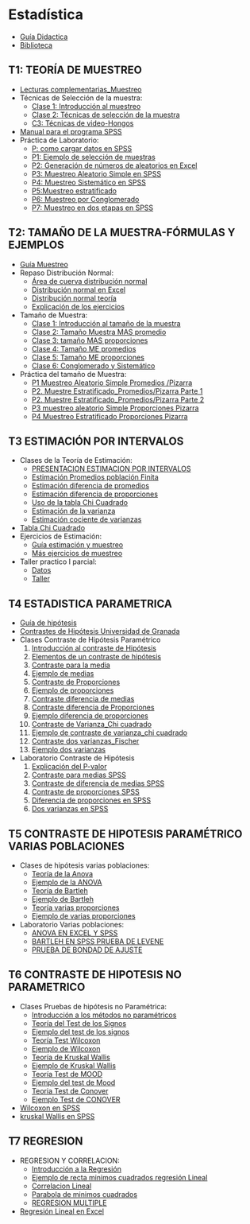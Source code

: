 # Estadística #

- [Guía Didactica](https://campuvirtual.com/pluginfile.php/326913/mod_resource/content/1/Guia%20didactica_estadistica%20II-Octubre%202024.pdf)
- [Biblioteca](https://drive.google.com/drive/folders/1h2tcMGmarWmYA3Sq83-u7SIUZv-TjnX7?usp=sharing)

## T1: TEORÍA DE MUESTREO ##

- [Lecturas complementarias_Muestreo](https://drive.google.com/drive/folders/1LGUbIGNH27JYDW3BfQkzgxgM8dgADTHd?usp=sharing)
- Técnicas de Selección de la muestra:
  - [Clase 1: Introducción al muestreo](https://www.youtube.com/watch?v=BY9xYDm-tH4)
  - [Clase 2: Técnicas de selección de la muestra](https://www.youtube.com/watch?v=V1DsiRP5EVw)
  - [C3:  Técnicas de video-Hongos](https://www.youtube.com/watch?v=nMXz-A2kyLE)
- [Manual para el programa SPSS](https://campuvirtual.com/pluginfile.php/37850/mod_resource/content/1/Mnual%20de%20SPSS.pdf)
- Práctica de Laboratorio:
  - [P: como cargar datos en SPSS](https://www.youtube.com/watch?v=5TNA5xjCvco)
  - [P1: Ejemplo de selección de muestras](https://www.youtube.com/watch?v=y7OOXairEu8)
  - [P2:  Generación de números de aleatorios en Excel](https://www.youtube.com/watch?v=WtWqz2Z8xQk)
  - [P3:  Muestreo Aleatorio Simple en SPSS](https://www.youtube.com/watch?v=wB0lvjOx9Oc)
  - [P4: Muestreo Sistemático en SPSS](https://www.youtube.com/watch?v=ZbydD2vwKZI)
  - [P5:Muestreo estratificado](https://www.youtube.com/watch?v=_1LmIKkLf_I)
  - [P6: Muestreo por Conglomerado](https://www.youtube.com/watch?v=hjnXW7LjbVA)
  - [P7: Muestreo en dos etapas en SPSS](https://www.youtube.com/watch?v=hjnXW7LjbVA)

## T2: TAMAÑO DE LA MUESTRA-FÓRMULAS Y EJEMPLOS ##

- [Guía Muestreo](https://campuvirtual.com/pluginfile.php/38012/mod_resource/content/1/Guia%20muestreo_tamaño.pdf)
- Repaso Distribución Normal:
  - [Área de cuerva distribución normal](https://www.uv.es/ceaces/scrips/tablas/tanormal.htm)
  - [Distribución normal en Excel](https://www.youtube.com/watch?v=pKOEoYB6ScU)
  - [Distribución normal teoría](https://www.youtube.com/watch?v=3wBIB2REb2E)
  - [Explicación de los ejercicios](https://www.youtube.com/watch?v=U-zszYNSUSU)
- Tamaño de Muestra:
  - [Clase 1: Introducción al tamaño de la muestra](https://www.youtube.com/watch?v=Rdz4HRPZ1_4)
  - [Clase 2: Tamaño Muestra MAS promedio](https://www.youtube.com/watch?v=rQM6PDinN8E)
  - [Clase 3: tamaño MAS proporciones](https://www.youtube.com/watch?v=CI_dIw2A2zs)
  - [Clase 4: Tamaño ME promedios](https://www.youtube.com/watch?v=MyF_aZNGhJk)
  - [Clase 5: Tamaño ME proporciones](https://www.youtube.com/watch?v=EEVOgS613D8)
  - [Clase 6: Conglomerado y Sistemático](https://www.youtube.com/watch?v=LOWVXZZuV7U)
- Práctica del tamaño de Muestra:
  - [P1 Muestreo Aleatorio Simple Promedios /Pizarra](https://www.youtube.com/watch?v=H6NKk1K9U_4)
  - [P2. Muestre Estratificado_Promedios/Pizarra Parte 1](https://www.youtube.com/watch?v=Sk-DYtfLm40)
  - [P2. Muestre Estratificado_Promedios/Pizarra Parte 2](https://www.youtube.com/watch?v=ZTCmkSx9yOk)
  - [P3 muestreo aleatorio Simple Proporciones Pizarra](https://www.youtube.com/watch?v=xaSWUa7ALBY)
  - [P4 Muestreo Estratificado Proporciones Pizarra](https://www.youtube.com/watch?v=etGnP6q1SJs)

## T3  ESTIMACIÓN POR INTERVALOS ##

- Clases de la Teoría de Estimación:
  - [PRESENTACION ESTIMACION POR INTERVALOS](https://www.youtube.com/watch?v=6laIoHgfSiw)
  - [Estimación Promedios población Finita](https://www.youtube.com/watch?v=57XE2i1vX1g)
  - [Estimación diferencia de promedios](https://www.youtube.com/watch?v=CIDNAdMnL60)
  - [Estimación diferencia de proporciones](https://www.youtube.com/watch?v=MRLligg6h4I)
  - [Uso de la tabla Chi Cuadrado](https://www.youtube.com/watch?v=PyRrv22Kl3s)
  - [Estimación de la varianza](https://www.youtube.com/watch?v=a57sMOBa3uw)
  - [Estimación cociente de varianzas](https://www.youtube.com/watch?v=iLyLN0YSS2k)
- [Tabla Chi Cuadrado](https://campuvirtual.com/pluginfile.php/76311/mod_resource/content/1/Tabla%20Chi-Cuadrado.pdf)
- Ejercicios de Estimación:
  - [Guía estimación y muestreo](https://campuvirtual.com/pluginfile.php/228851/mod_folder/content/0/Guia_Estimacion%20y%20muestreo.pdf?forcedownload=1)
  - [Más ejercicios de muestreo](https://campuvirtual.com/pluginfile.php/228851/mod_folder/content/0/Mas%20ejercicios%20de%20estimacion.pdf?forcedownload=1)
- Taller practico I parcial:
  - [Datos](https://campuvirtual.com/pluginfile.php/297488/mod_folder/content/0/Datos%20Taller%20SPSS%20y%20EXCEL%20_%20PRACTICA%20I%20PARCIAL.xlsx?forcedownload=1)
  - [Taller](https://campuvirtual.com/pluginfile.php/297488/mod_folder/content/0/Taller%20SPSS%20y%20EXcel%20_PRACTICA%20I%20parcial.docx?forcedownload=1)

## T4 ESTADISTICA PARAMETRICA ##
 - [Guía de hipótesis](https://campuvirtual.com/pluginfile.php/76043/mod_resource/content/1/Guia%20de%20pruebas%20de%20hipotesis.pdf)
- [Contrastes de Hipótesis Universidad de Granada](http://wpd.ugr.es/~bioestad/guia-spss/practica-6/)
- Clases Contraste de Hipótesis Paramétrico
  1. [Introducción al contraste de Hipótesis](https://www.youtube.com/watch?v=j_2D-Oiz4oo)
  2. [Elementos de un contraste de hipótesis](https://www.youtube.com/watch?v=2DGkkipyvrg)
  3. [Contraste para la media](https://www.youtube.com/watch?v=L1EqGXzCAaI)
  4. [Ejemplo de medias](https://www.youtube.com/watch?v=pZ3jWS2449I)
  5. [Contraste de Proporciones](https://www.youtube.com/watch?v=nO59jhluFDc)
  6. [Ejemplo de proporciones](https://www.youtube.com/watch?v=jmLhnNhvVoo)
  7. [Contraste diferencia de medias](https://www.youtube.com/watch?v=45yx2zWEH8s)
  8. [Contraste diferencia de Proporciones](https://www.youtube.com/watch?v=t-xJVGoXBXE)
  9. [Ejemplo diferencia de proporciones](https://www.youtube.com/watch?v=5a4eUpaInmM)
  10. [Contraste de Varianza_Chi cuadrado](https://www.youtube.com/watch?v=sXfKMhg6coA)
  11. [Ejemplo de contraste de varianza_chi cuadrado](https://www.youtube.com/watch?v=easSvUHHrQg)
  12. [Contraste dos varianzas_Fischer](https://www.youtube.com/watch?v=XPnswfvrFJ4)
  13. [Ejemplo dos varianzas](https://www.youtube.com/watch?v=X0G3Eldodos)
- Laboratorio Contraste de Hipótesis
  1. [Explicación del P-valor](https://www.youtube.com/watch?v=lSP1EIBNV6U)
  2. [Contraste  para medias SPSS](https://www.youtube.com/watch?v=WVmgn-ECPEg)
  3. [Contraste de diferencia de medias SPSS](https://www.youtube.com/watch?v=WnY3StA95rE)
  4. [Contraste de proporciones SPSS](https://www.youtube.com/watch?v=K501xXzRWvo)
  5. [Diferencia de proporciones en SPSS](https://www.youtube.com/watch?v=UjZaAkI7nuY)
  6. [Dos varianzas en SPSS](https://www.youtube.com/watch?v=_UVZk3ETC0U)

## T5 CONTRASTE DE HIPOTESIS PARAMÉTRICO VARIAS POBLACIONES ##

- Clases de hipótesis varias poblaciones:
  - [Teoría de la Anova](https://www.youtube.com/watch?v=dCIl7U9HC_k)
  - [Ejemplo de la ANOVA](https://www.youtube.com/watch?v=gii0ZTRDw0o)
  - [Teoría de Bartleh](https://www.youtube.com/watch?v=cbcVlSfd79I)
  - [Ejemplo de Bartleh](https://www.youtube.com/watch?v=PwSfB_7JQXA)
  - [Teoría varias proporciones](https://www.youtube.com/watch?v=NQ8bIeYzPxY)
  - [Ejemplo de varias proporciones](https://www.youtube.com/watch?v=fcYnFRZzzRs)
- Laboratorio Varias poblaciones:
  - [ANOVA EN EXCEL Y SPSS](https://www.youtube.com/watch?v=IgL8LZ7g48Y)
  - [BARTLEH  EN SPSS PRUEBA DE LEVENE](https://www.youtube.com/watch?v=P5sCC6W5b2o)
  - [PRUEBA DE BONDAD DE AJUSTE](https://www.youtube.com/watch?v=1Udebs57Woc)

## T6 CONTRASTE DE HIPOTESIS NO PARAMETRICO ##

- Clases Pruebas de hipótesis no Paramétrica:
  - [Introducción a los métodos no paramétricos](https://youtu.be/irQBt4Z8ek4)
  - [Teoría del Test de los Signos](https://youtu.be/9kGMT0IBUIU) 
  - [Ejemplo del test de los signos](https://youtu.be/pq0hLMXzCjY) 
  - [Teoría Test Wilcoxon](https://youtu.be/0Hg_47OLwdo) 
  - [Ejemplo de Wilcoxon](https://youtu.be/s1EWtQEMaRA) 
  - [Teoría de Kruskal Wallis](https://youtu.be/naB3GxE4cpw) 
  - [Ejemplo de Kruskal Wallis](https://youtu.be/3AHM-rWLEfc) 
  - [Teoría Test de MOOD](https://youtu.be/gkUDj6QyT4c) 
  - [Ejemplo del test de Mood](https://youtu.be/EYxcxs065cQ) 
  - [Teoria Test de Conover](https://youtu.be/PTjJl9L9Aco)
  - [Ejemplo Test de CONOVER](https://youtu.be/9_sau31PQEA)
- [Wilcoxon en SPSS](https://www.youtube.com/watch?v=cCrVW91e_v0)
- [kruskal Wallis en SPSS](https://youtu.be/OuSNkfB6W7E)

## T7 REGRESION ##

- REGRESION Y CORRELACION:
  - [Introducción a la Regresión](https://youtu.be/U0Rvg52RAl8)
  - [Ejemplo de recta minimos cuadrados regresión Lineal](https://youtu.be/xQTfYAluJAY)
  - [Correlacion Lineal](https://youtu.be/cQSUtMlgC_Y)
  - [Parabola de minimos cuadrados](https://youtu.be/CD-XsN404Ng)
  - [REGRESION MULTIPLE](https://youtu.be/XYTyTe3PJZc)
- [Regresión Lineal en Excel](https://youtu.be/1AlOinYM2W0)
